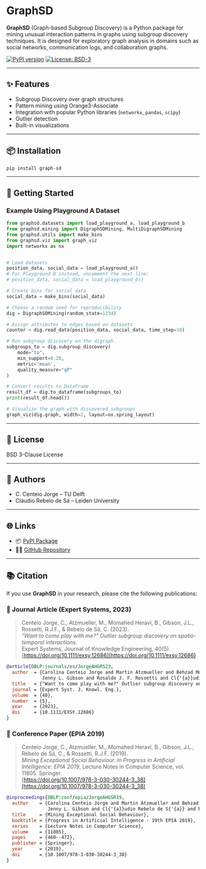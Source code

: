 # GraphSD

**GraphSD** (Graph-based Subgroup Discovery) is a Python package for mining unusual interaction patterns in graphs using subgroup discovery techniques. It is designed for exploratory graph analysis in domains such as social networks, communication logs, and collaboration graphs.

[![PyPI version](https://badge.fury.io/py/graph-sd.svg)](https://pypi.org/project/graph-sd/)
[![License: BSD-3](https://img.shields.io/badge/License-BSD%203--Clause-blue.svg)](https://opensource.org/licenses/BSD-3-Clause)

---

## ✨ Features

- Subgroup Discovery over graph structures
- Pattern mining using Orange3-Associate
- Integration with popular Python libraries (`networkx`, `pandas`, `scipy`)
- Outlier detection
- Built-in visualizations

---

## 📦 Installation

```bash
pip install graph-sd
```
---

## 🚀 Getting Started

### Example Using Playground A Dataset

```python
from graphsd.datasets import load_playground_a, load_playground_b
from graphsd.mining import DigraphSDMining, MultiDigraphSDMining
from graphsd.utils import make_bins
from graphsd.viz import graph_viz
import networkx as nx


# Load datasets
position_data, social_data = load_playground_a()
# For Playground B instead, uncomment the next line:
# position_data, social_data = load_playground_b()

# Create bins for social data
social_data = make_bins(social_data)

# Choose a random seed for reproducibility
dig = DigraphSDMining(random_state=1234)

# Assign attributes to edges based on datasets
counter = dig.read_data(position_data, social_data, time_step=10)

# Run subgroup discovery on the digraph.
subgroups_to = dig.subgroup_discovery(
    mode="to",
    min_support=0.20,
    metric='mean',
    quality_measure="qP"
)

# Convert results to DataFrame
result_df = dig.to_dataframe(subgroups_to)
print(result_df.head())

# Visualize the graph with discovered subgroups
graph_viz(dig.graph, width=2, layout=nx.spring_layout)
```

---

## 📄 License

BSD 3-Clause License

---

## 👥 Authors

- C. Centeio Jorge – TU Delft
- Cláudio Rebelo de Sá – Leiden University

---

## 🌐 Links

- 📦 [PyPI Package](https://pypi.org/project/graph-sd/)
- 🧑‍💻 [GitHub Repository](https://github.com/centeio/GraphSD)

---

## 📚 Citation

If you use **GraphSD** in your research, please cite the following publications:

### 📝 Journal Article (Expert Systems, 2023)

> Centeio Jorge, C., Atzmueller, M., Momahed Heravi, B., Gibson, J.L., Rossetti, R.J.F., & Rebelo de Sá, C. (2023).  
> *"Want to come play with me?" Outlier subgroup discovery on spatio-temporal interactions*.  
> Expert Systems, Journal of Knowledge Engineering, 40(5).  
> [https://doi.org/10.1111/exsy.12686](https://doi.org/10.1111/exsy.12686)

```bibtex
@article{DBLP:journals/es/JorgeAHGRS23,
  author  = {Carolina Centeio Jorge and Martin Atzmueller and Behzad Momahed Heravi and
             Jenny L. Gibson and Rosaldo J. F. Rossetti and Cl{'{a}}udio Rebelo de S{'{a}}},
  title   = {"Want to come play with me?" Outlier subgroup discovery on spatio-temporal interactions},
  journal = {Expert Syst. J. Knowl. Eng.},
  volume  = {40},
  number  = {5},
  year    = {2023},
  doi     = {10.1111/EXSY.12686}
}
```

### 📘 Conference Paper (EPIA 2019)

> Centeio Jorge, C., Atzmueller, M., Momahed Heravi, B., Gibson, J.L., Rebelo de Sá, C., & Rossetti, R.J.F. (2019).  
> *Mining Exceptional Social Behaviour*. In *Progress in Artificial Intelligence: EPIA 2019*, Lecture Notes in Computer Science, vol. 11805. Springer.  
> [https://doi.org/10.1007/978-3-030-30244-3_38](https://doi.org/10.1007/978-3-030-30244-3_38)

```bibtex
@inproceedings{DBLP:conf/epia/JorgeAHGSR19,
  author    = {Carolina Centeio Jorge and Martin Atzmueller and Behzad Momahed Heravi and
               Jenny L. Gibson and Cl{'{a}}udio Rebelo de S{'{a}} and Rosaldo J. F. Rossetti},
  title     = {Mining Exceptional Social Behaviour},
  booktitle = {Progress in Artificial Intelligence - 19th EPIA 2019},
  series    = {Lecture Notes in Computer Science},
  volume    = {11805},
  pages     = {460--472},
  publisher = {Springer},
  year      = {2019},
  doi       = {10.1007/978-3-030-30244-3_38}
}
```
